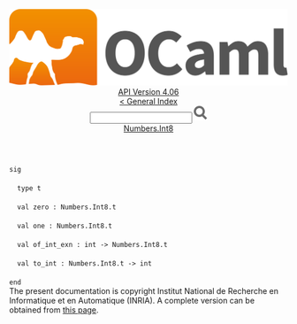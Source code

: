 <!-- ((! set title API !)) ((! set documentation !)) ((! set api !)) ((! set nobreadcrumb !)) -->
<div class="api"><header><nav class="toc brand"><a class="brand" href="https://ocaml.org/"><img src="colour-logo-gray.svg" class="svg" alt="OCaml"></a></nav><nav class="toc"><div class="toc_version"><a href="/docs" id="version-select">API Version 4.06</a></div><a href="index.html">&lt; General Index</a><div class="api_search"><input type="text" name="apisearch" id="api_search" oninput="mySearch(false);" onkeypress="this.oninput();" onclick="this.oninput();" onpaste="this.oninput();">
<img src="search_icon.svg" alt="Search" class="svg" onclick="mySearch(false)"></div>
<div id="search_results"></div><div class="toc_title"><a href="Numbers.Int8.html">Numbers.Int8</a></div><ul></ul></nav></header>
<code class="code"><span class="keyword">sig</span><br>
&nbsp;&nbsp;<span class="keyword">type</span>&nbsp;t<br>
&nbsp;&nbsp;<span class="keyword">val</span>&nbsp;zero&nbsp;:&nbsp;<span class="constructor">Numbers</span>.<span class="constructor">Int8</span>.t<br>
&nbsp;&nbsp;<span class="keyword">val</span>&nbsp;one&nbsp;:&nbsp;<span class="constructor">Numbers</span>.<span class="constructor">Int8</span>.t<br>
&nbsp;&nbsp;<span class="keyword">val</span>&nbsp;of_int_exn&nbsp;:&nbsp;int&nbsp;<span class="keywordsign">-&gt;</span>&nbsp;<span class="constructor">Numbers</span>.<span class="constructor">Int8</span>.t<br>
&nbsp;&nbsp;<span class="keyword">val</span>&nbsp;to_int&nbsp;:&nbsp;<span class="constructor">Numbers</span>.<span class="constructor">Int8</span>.t&nbsp;<span class="keywordsign">-&gt;</span>&nbsp;int<br>
<span class="keyword">end</span></code><div class="copyright">The present documentation is copyright Institut National de Recherche en Informatique et en Automatique (INRIA). A complete version can be obtained from <a href="http://caml.inria.fr/pub/docs/manual-ocaml/">this page</a>.</div></div>